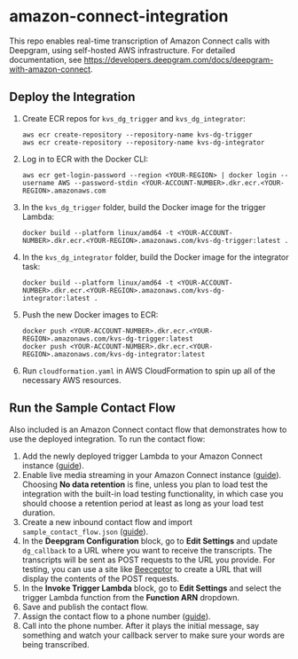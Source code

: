 # amazon-connect-integration
This repo enables real-time transcription of Amazon Connect calls with Deepgram, using self-hosted AWS infrastructure. For detailed documentation, see https://developers.deepgram.com/docs/deepgram-with-amazon-connect.

## Deploy the Integration

1. Create ECR repos for `kvs_dg_trigger` and `kvs_dg_integrator`:
    ```shell
    aws ecr create-repository --repository-name kvs-dg-trigger
    aws ecr create-repository --repository-name kvs-dg-integrator
    ```
2. Log in to ECR with the Docker CLI:
    ```
    aws ecr get-login-password --region <YOUR-REGION> | docker login --username AWS --password-stdin <YOUR-ACCOUNT-NUMBER>.dkr.ecr.<YOUR-REGION>.amazonaws.com 
    ```
3. In the `kvs_dg_trigger` folder, build the Docker image for the trigger Lambda:
    ```shell
    docker build --platform linux/amd64 -t <YOUR-ACCOUNT-NUMBER>.dkr.ecr.<YOUR-REGION>.amazonaws.com/kvs-dg-trigger:latest .
    ```
4. In the `kvs_dg_integrator` folder, build the Docker image for the integrator task:
    ```shell
    docker build --platform linux/amd64 -t <YOUR-ACCOUNT-NUMBER>.dkr.ecr.<YOUR-REGION>.amazonaws.com/kvs-dg-integrator:latest .
    ```
5. Push the new Docker images to ECR:
    ```shell
    docker push <YOUR-ACCOUNT-NUMBER>.dkr.ecr.<YOUR-REGION>.amazonaws.com/kvs-dg-trigger:latest
    docker push <YOUR-ACCOUNT-NUMBER>.dkr.ecr.<YOUR-REGION>.amazonaws.com/kvs-dg-integrator:latest
    ```
6. Run `cloudformation.yaml` in AWS CloudFormation to spin up all of the necessary AWS resources.

## Run the Sample Contact Flow
Also included is an Amazon Connect contact flow that demonstrates how to use the deployed integration. To run the contact flow:

1. Add the newly deployed trigger Lambda to your Amazon Connect instance ([guide](https://docs.aws.amazon.com/connect/latest/adminguide/connect-lambda-functions.html#add-lambda-function)).
2. Enable live media streaming in your Amazon Connect instance ([guide](https://docs.aws.amazon.com/connect/latest/adminguide/enable-live-media-streams.html)). Choosing **No data retention** is fine, unless you plan to load test the integration with the built-in load testing functionality, in which case you should choose a retention period at least as long as your load test duration.
3. Create a new inbound contact flow and import `sample_contact_flow.json` ([guide](https://docs.aws.amazon.com/connect/latest/adminguide/contact-flow-import-export.html#how-to-import-export-contact-flows)).
4. In the **Deepgram Configuration** block, go to **Edit Settings** and update `dg_callback` to a URL where you want to receive the transcripts. The transcripts will be sent as POST requests to the URL you provide. For testing, you can use a site like [Beeceptor](https://beeceptor.com/) to create a URL that will display the contents of the POST requests.
5. In the **Invoke Trigger Lambda** block, go to **Edit Settings** and select the trigger Lambda function from the **Function ARN** dropdown.
6. Save and publish the contact flow.
7. Assign the contact flow to a phone number ([guide](https://docs.aws.amazon.com/connect/latest/adminguide/associate-claimed-ported-phone-number-to-flow.html)).
8. Call into the phone number. After it plays the initial message, say something and watch your callback server to make sure your words are being transcribed.
